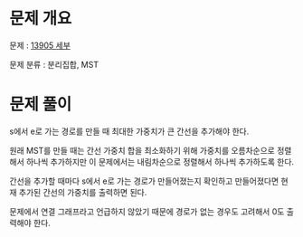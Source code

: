 # 문제 개요

문제 : [13905 세부](https://www.acmicpc.net/problem/13905)

문제 분류 : 분리집합, MST

# 문제 풀이

s에서 e로 가는 경로를 만들 때 최대한 가중치가 큰 간선을 추가해야 한다.

원래 MST를 만들 때는 간선 가중치 합을 최소화하기 위해 가중치를 오름차순으로 정렬해서 하나씩 추가하지만 이 문제에서는 내림차순으로 정렬해서 하나씩 추가하도록 한다.

간선을 추가할 때마다 s에서 e로 가는 경로가 만들어졌는지 확인하고 만들어졌다면 현재 추가된 간선의 가중치를 출력하면 된다.

문제에서 연결 그래프라고 언급하지 않았기 때문에 경로가 없는 경우도 고려해서 0도 출력해야 한다.
